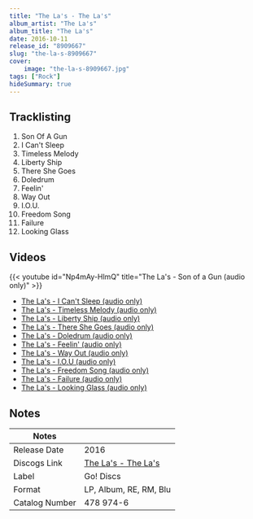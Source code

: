 ```yaml
---
title: "The La's - The La's"
album_artist: "The La's"
album_title: "The La's"
date: 2016-10-11
release_id: "8909667"
slug: "the-la-s-8909667"
cover:
    image: "the-la-s-8909667.jpg"
tags: ["Rock"]
hideSummary: true
---
```


## Tracklisting
1. Son Of A Gun
2. I Can't Sleep
3. Timeless Melody
4. Liberty Ship
5. There She Goes
6. Doledrum
7. Feelin'
8. Way Out
9. I.O.U.
10. Freedom Song
11. Failure
12. Looking Glass

## Videos
{{< youtube id="Np4mAy-HlmQ" title="The La's - Son of a Gun (audio only)" >}}
- [The La's - I Can't Sleep (audio only)](https://www.youtube.com/watch?v=6LURvVxSZl4)
- [The La's - Timeless Melody (audio only)](https://www.youtube.com/watch?v=Eus8vzjBVaQ)
- [The La's - Liberty Ship (audio only)](https://www.youtube.com/watch?v=e4QBcdmn30I)
- [The La's - There She Goes (audio only)](https://www.youtube.com/watch?v=925i0-TCjrQ)
- [The La's - Doledrum (audio only)](https://www.youtube.com/watch?v=ZvHpLflwPfc)
- [The La's - Feelin' (audio only)](https://www.youtube.com/watch?v=1bzxpWob71M)
- [The La's - Way Out (audio only)](https://www.youtube.com/watch?v=A7PQh0ZgA_U)
- [The La's - I.O.U (audio only)](https://www.youtube.com/watch?v=0YirTfE0EsM)
- [The La's - Freedom Song (audio only)](https://www.youtube.com/watch?v=THPQoF2VaxY)
- [The La's - Failure (audio only)](https://www.youtube.com/watch?v=ygTcGzk7u08)
- [The La's - Looking Glass (audio only)](https://www.youtube.com/watch?v=wjo9CwDKRls)

## Notes

| Notes          |             |
| ---------------| ----------- |
| Release Date   | 2016 |
| Discogs Link   | [The La's - The La's](https://www.discogs.com/release/8909667) |
| Label          | Go! Discs |
| Format         | LP, Album, RE, RM, Blu |
| Catalog Number | 478 974-6 |

